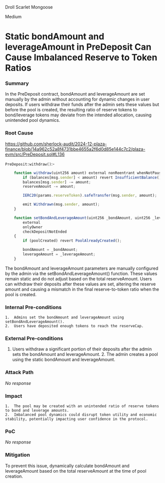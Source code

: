 Droll Scarlet Mongoose

Medium

# Static bondAmount and leverageAmount in PreDeposit Can Cause Imbalanced Reserve to Token Ratios

### Summary

In the PreDeposit contract, bondAmount and leverageAmount are set manually by the admin without accounting for dynamic changes in user deposits. If users withdraw their funds after the admin sets these values but before the pool is created, the resulting ratio of reserve tokens to bond/leverage tokens may deviate from the intended allocation, causing unintended pool dynamics.

### Root Cause

https://github.com/sherlock-audit/2024-12-plaza-finance/blob/14a962c52a8f4731bbe4655a2f6d0d85e144c7c2/plaza-evm/src/PreDeposit.sol#L136

`PreDeposit:withdraw()`:-

```javascript
    function withdraw(uint256 amount) external nonReentrant whenNotPaused checkDepositStarted checkDepositNotEnded {
        if (balances[msg.sender] < amount) revert InsufficientBalance();
        balances[msg.sender] -= amount;
        reserveAmount -= amount;

        IERC20(params.reserveToken).safeTransfer(msg.sender, amount);

        emit Withdrawn(msg.sender, amount);
    }
```

```javascript
    function setBondAndLeverageAmount(uint256 _bondAmount, uint256 _leverageAmount)
        external
        onlyOwner
        checkDepositNotEnded
    {
        if (poolCreated) revert PoolAlreadyCreated();

        bondAmount = _bondAmount;
        leverageAmount = _leverageAmount;
    }
```

The bondAmount and leverageAmount parameters are manually configured by the admin via the setBondAndLeverageAmount() function. These values remain static and do not adjust based on the total reserveAmount. Users can withdraw their deposits after these values are set, altering the reserve amount and causing a mismatch in the final reserve-to-token ratio when the pool is created.

### Internal Pre-conditions

	1.	Admins set the bondAmount and leverageAmount using setBondAndLeverageAmount().
	2.	Users have deposited enough tokens to reach the reserveCap.

### External Pre-conditions

1.	Users withdraw a significant portion of their deposits after the admin sets the bondAmount and leverageAmount.
	2.	The admin creates a pool using the static bondAmount and leverageAmount.

### Attack Path

_No response_

### Impact

	1.	The pool may be created with an unintended ratio of reserve tokens to bond and leverage amounts.
	2.	Imbalanced pool dynamics could disrupt token utility and economic stability, potentially impacting user confidence in the protocol.

### PoC

_No response_

### Mitigation

To prevent this issue, dynamically calculate bondAmount and leverageAmount based on the total reserveAmount at the time of pool creation.